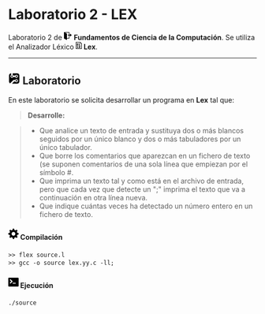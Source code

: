 Laboratorio 2 - LEX
===================


Laboratorio 2 de <img src="Icons/3.png"> **Fundamentos de Ciencia de la Computación**. Se utiliza el Analizador Léxico <img src="Icons/2.png"> **Lex**.

----------


<img src="Icons/5.png"> Laboratorio
-------------

En este laboratorio se solicita desarrollar un programa en **Lex** tal que:

> **Desarrolle:**

> - Que analice un texto de entrada y sustituya dos o más blancos seguidos por un único blanco y dos o más tabuladores por un único tabulador.
> - Que borre los comentarios que aparezcan en un fichero de texto (se suponen comentarios de una sola línea que empiezan por el símbolo #.
> - Que imprima un texto tal y como está en el archivo de entrada, pero que cada vez que detecte un ";" imprima el texto que va a continuación en otra línea nueva.
> - Que indique cuántas veces ha detectado un número entero en un fichero de texto.

#### <img src="Icons/6.png"> Compilación

```
>> flex source.l
>> gcc -o source lex.yy.c -ll;
```

#### <img src="Icons/4.png"> Ejecución

```
./source
```
